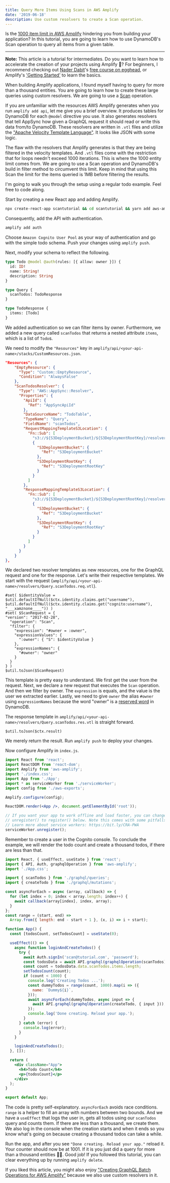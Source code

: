 ```yaml
---
title: Query More Items Using Scans in AWS Amplify
date: '2019-06-18'
description: Use custom resolvers to create a Scan operation.
---
```


Is the [1000 item limit in AWS Amplify](https://docs.aws.amazon.com/general/latest/gr/aws_service_limits.html#limits_appsync) hindering you from building your application? In this tutorial, you are going to learn how to use DynamoDB's Scan operation to query all items from a given table.

---

**Note:** This article is a tutorial for intermediates. Do you want to learn how to accelerate the creation of your projects using Amplify 🚀? For beginners, I recommend checking out [Nader Dabit](https://twitter.com/dabit3)'s [free course on egghead](https://egghead.io/courses/building-serverless-web-applications-with-react-aws-amplify), or Amplify's ['Getting Started'](https://aws-amplify.github.io/docs/js/start) to learn the basics.

When building Amplify applications, I found myself having to query for more than a thousand entities. You are going to learn how to create these large queries using custom resolvers. We are going to use a [Scan](https://docs.aws.amazon.com/amazondynamodb/latest/APIReference/API_Scan.html) operation.

If you are unfamiliar with the resources AWS Amplify generates when you run `amplify add api`, let me give you a brief overview. It produces tables for DynamoDB for each `@model` directive you use. It also generates resolvers that tell AppSync how given a GraphQL request it should read or write this data from/to DynamoDB. These resolvers are written in `.vtl` files and utilize the ["Apache Velocity Template Language"](https://velocity.apache.org/engine/1.7/user-guide.html). It looks like JSON with some logic.

The flaw with the resolvers that Amplify generates is that they are being filtered in the velocity templates. And `.vtl` files come with the restriction that for loops needn't exceed 1000 iterations. This is where the 1000 entity limit comes from. We are going to use a Scan operation and DynamoDB's build in filter method to circumvent this limit. Keep in mind that using this Scan the limit for the items queried is 1MB before filtering the results.

I'm going to walk you through the setup using a regular todo example. Feel free to code along.

Start by creating a new React app and adding Amplify.

```bash
npx create-react-app scantutorial && cd scantutorial && yarn add aws-amplify && amplify init
```

Consequently, add the API with authentication.

```bash
amplify add auth
```

Choose `Amazon Cognito User Pool` as your way of authentication and go with the simple todo schema. Push your changes using `amplify push`.

Next, modify your schema to reflect the following.

```graphql
type Todo @model @auth(rules: [{ allow: owner }]) {
  id: ID!
  name: String!
  description: String
}

type Query {
  scanTodos: TodoResponse
}

type TodoResponse {
  items: [Todo]
}
```

We added authentication so we can filter items by owner. Furthermore, we added a new query called `scanTodos` that returns a nested attribute `items`, which is a list of `Todo`s.

We need to modify the `"Resources"` key in `amplify/api/<your-api-name>/stacks/CustomResources.json`.

```json
"Resources": {
    "EmptyResource": {
      "Type": "Custom::EmptyResource",
      "Condition": "AlwaysFalse"
    },
    "ScanTodosResolver": {
      "Type": "AWS::AppSync::Resolver",
      "Properties": {
        "ApiId": {
          "Ref": "AppSyncApiId"
        },
        "DataSourceName": "TodoTable",
        "TypeName": "Query",
        "FieldName": "scanTodos",
        "RequestMappingTemplateS3Location": {
          "Fn::Sub": [
            "s3://${S3DeploymentBucket}/${S3DeploymentRootKey}/resolvers/Query.scanTodos.req.vtl",
            {
              "S3DeploymentBucket": {
                "Ref": "S3DeploymentBucket"
              },
              "S3DeploymentRootKey": {
                "Ref": "S3DeploymentRootKey"
              }
            }
          ]
        },
        "ResponseMappingTemplateS3Location": {
          "Fn::Sub": [
            "s3://${S3DeploymentBucket}/${S3DeploymentRootKey}/resolvers/Query.scanTodos.res.vtl",
            {
              "S3DeploymentBucket": {
                "Ref": "S3DeploymentBucket"
              },
              "S3DeploymentRootKey": {
                "Ref": "S3DeploymentRootKey"
              }
            }
          ]
        }
      }
    }
},
```

We declared two resolver templates as new resources, one for the GraphQL request and one for the response. Let's write their respective templates. We start with the request (`amplify/api/<your-api-name>/resolvers/Query.scanTodos.req.vtl`).

```velocity
#set( $identityValue = $util.defaultIfNull($ctx.identity.claims.get("username"), $util.defaultIfNull($ctx.identity.claims.get("cognito:username"), "___xamznone____")) )
#set( $ScanRequest = {
"version": "2017-02-28",
  "operation": "Scan",
  "filter": {
    "expression": "#owner = :owner",
    "expressionValues": {
      ":owner": { "S": $identityValue }
    },
    "expressionNames": {
      "#owner": "owner"
    }
  }
} )
$util.toJson($ScanRequest)
```

This template is pretty easy to understand. We first get the user from the request. Next, we declare a new request that executes the `Scan` operation. And then we filter by owner. The `expression` is equals, and the value is the user we extracted earlier. Lastly, we need to give `owner` the alias `#owner` using `expressionNames` because the word "owner" is a [reserved word](https://docs.aws.amazon.com/amazondynamodb/latest/developerguide/Expressions.ExpressionAttributeNames.html#Expressions.ExpressionAttributeNames.ReservedWords) in DynamoDB.

The response template in `amplify/api/<your-api-name>/resolvers/Query.scanTodos.res.vtl` is straight forward.

```velocity
$util.toJson($ctx.result)
```

We merely return the result. Run `amplify push` to deploy your changes.

Now configure Amplify in `index.js`.

```jsx
import React from 'react';
import ReactDOM from 'react-dom';
import Amplify from 'aws-amplify';
import './index.css';
import App from './App';
import * as serviceWorker from './serviceWorker';
import config from './aws-exports';

Amplify.configure(config);

ReactDOM.render(<App />, document.getElementById('root'));

// If you want your app to work offline and load faster, you can change
// unregister() to register() below. Note this comes with some pitfalls.
// Learn more about service workers: https://bit.ly/CRA-PWA
serviceWorker.unregister();
```

Remember to create a user in the Cognito console. To conclude the example, we will render the todo count and create a thousand todos, if there are less than that.

```jsx
import React, { useEffect, useState } from 'react';
import { API, Auth, graphqlOperation } from 'aws-amplify';
import './App.css';

import { scanTodos } from './graphql/queries';
import { createTodo } from './graphql/mutations';

const asyncForEach = async (array, callback) => {
  for (let index = 0; index < array.length; index++) {
    await callback(array[index], index, array);
  }
};
const range = (start, end) =>
  Array.from({ length: end - start + 1 }, (x, i) => i + start);

function App() {
  const [todosCount, setTodosCount] = useState(0);

  useEffect(() => {
    async function loginAndCreateTodos() {
      try {
        await Auth.signIn('scan@tutorial.com', 'password');
        const todosData = await API.graphql(graphqlOperation(scanTodos));
        const count = todosData.data.scanTodos.items.length;
        setTodosCount(count);
        if (count < 1000) {
          console.log('Creating Todos ...');
          const dummyTodos = range(count, 1000).map(i => ({
            name: `Dummy${i}`,
          }));
          await asyncForEach(dummyTodos, async input => {
            await API.graphql(graphqlOperation(createTodo, { input }));
          });
          console.log('Done creating. Reload your app.');
        }
      } catch (error) {
        console.log(error);
      }
    }

    loginAndCreateTodos();
  }, []);

  return (
    <div className="App">
      <h4>Todo Count</h4>
      <p>{todosCount}</p>
    </div>
  );
}

export default App;
```

The code is pretty self-explanatory. `asyncForEach` avoids race conditions. `range` is a helper to fill an array with numbers between two bounds. And we have a `useEffect` that logs the user in, gets all todos using our `scanTodos` query and counts them. If there are less than a thousand, we create them. We also log in the console when the creation starts and when it ends so you know what's going on because creating a thousand todos can take a while.

Run the app, and after you see `"Done creating. Reload your app."` reload it. Your counter should now be at 1001. If it is you just did a query for more than a thousand entities 👏🏻. Good job! If you followed this tutorial, you can clear everything up by running `amplify delete`.

If you liked this article, you might also enjoy ["Creating GraphQL Batch Operations for AWS Amplify"](https://geromekevin.com/creating-graphql-batch-operations-for-aws-amplify/) because we also use custom resolvers in it.
